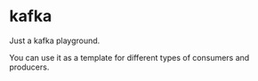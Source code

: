 # kafka
 Just a kafka playground.
 
 You can use it as a template for different types of consumers and producers.
